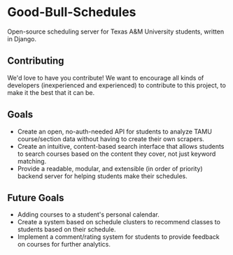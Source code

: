 # Good-Bull-Schedules
Open-source scheduling server for Texas A&amp;M University students, written in Django.

## Contributing
We'd love to have you contribute! We want to encourage all kinds of developers (inexperienced and experienced) to contribute to this project, to make it the best that it can be.

## Goals
- Create an open, no-auth-needed API for students to analyze TAMU course/section data without having to create their own scrapers.
- Create an intuitive, content-based search interface that allows students to search courses based on the content they cover, not just keyword matching.
- Provide a readable, modular, and extensible (in order of priority) backend server for helping students make their schedules.

## Future Goals
- Adding courses to a student's personal calendar.
- Create a system based on schedule clusters to recommend classes to students based on their schedule.
- Implement a comment/rating system for students to provide feedback on courses for further analytics.
